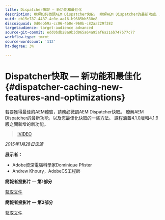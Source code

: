 ```yaml
---
title: Dispatcher快取 — 新功能和最佳化
description: 瞭解如何微調AEM Dispatcher快取。 瞭解AEM Dispatcher的最新功能，以及您最佳化快取的一些方法。 課程涵蓋4.1.0版和4.1.9版之間新增的新功能。
uuid: eb15e787-4487-4c0e-aa16-b9685bb580e8
discoiquuid: 0d0eb59a-cc06-4b0e-960b-c82aa229f382
targetaudience: target-audience advanced
source-git-commit: edd0bdb28a9b3d065a64a95af6a216b747577c77
workflow-type: tm+mt
source-wordcount: '112'
ht-degree: 3%

---
```


# Dispatcher快取 — 新功能和最佳化{#dispatcher-caching-new-features-and-optimizations}

若要獲得最佳的AEM體驗，請務必微調AEM Dispatcher快取。 瞭解AEM Dispatcher的最新功能，以及您最佳化快取的一些方法。 課程涵蓋4.1.0版和4.1.9版之間新增的新功能。

>[!VIDEO](https://video.tv.adobe.com/v/19378/?quality=9)

*2015年1月28日送達*

**展示者：**

* Adobe資深電腦科學家Dominique Pfister
* Andrew Khoury，AdobeCS工程師

**簡報者投影片 — 第1部分**

[获取文件](assets/aemgems-dispatcher-caching-part1-jan-28-2015.pdf)

**簡報者投影片 — 第2部分**

[获取文件](assets/aemgems-dispatcher-caching-part2-jan-28-2015.pdf)
<!--
[Get back to the Overview](https://helpx.adobe.com/experience-manager/kt/eseminars/gems/aem-index.html)
-->
